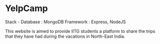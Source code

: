 # YelpCamp
Stack - 
Database : MongoDB
Framework : Express, NodeJS

This website is aimed to provide IITG students a platform to share the trips that they have had during the vacations
in North-East India.
